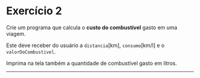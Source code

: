 # Exercício 2

Crie um programa que calcula o **custo do combustível** gasto em uma viagem.

Este deve receber do usuário a ```distancia```[km], ```consumo```[km/l] e o ```valorDoCombustivel```.

Imprima na tela também a quantidade de combustível gasto em litros.

___
